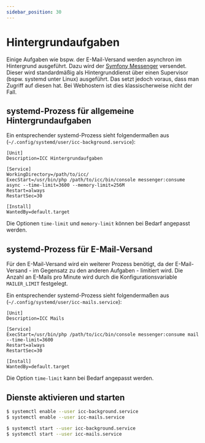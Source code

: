 ```yaml
---
sidebar_position: 30
---
```


# Hintergrundaufgaben

Einige Aufgaben wie bspw. der E-Mail-Versand werden asynchron im Hintergrund ausgeführt. Dazu wird der [Symfony Messenger](https://symfony.com/components/messenger)
versendet. Dieser wird standardmäßig als Hintergrunddienst über einen Supervisor (bspw. systemd unter Linux) ausgeführt.
Das setzt jedoch voraus, dass man Zugriff auf diesen hat. Bei Webhostern ist dies klassischerweise nicht der Fall.

## systemd-Prozess für allgemeine Hintergrundaufgaben

Ein entsprechender systemd-Prozess sieht folgendermaßen aus (`~/.config/systemd/user/icc-background.service`):

```
[Unit]
Description=ICC Hintergrundaufgaben

[Service]
WorkingDirectory=/path/to/icc/
ExecStart=/usr/bin/php /path/to/icc/bin/console messenger:consume async --time-limit=3600 --memory-limit=256M
Restart=always
RestartSec=30

[Install]
WantedBy=default.target
```

Die Optionen `time-limit` und `memory-limit` können bei Bedarf angepasst werden.

## systemd-Prozess für E-Mail-Versand

Für den E-Mail-Versand wird ein weiterer Prozess benötigt, da der E-Mail-Versand - im Gegensatz zu den anderen Aufgaben - 
limitiert wird. Die Anzahl an E-Mails pro Minute wird durch die Konfigurationsvariable `MAILER_LIMIT` festgelegt.

Ein entsprechender systemd-Prozess sieht folgendermaßen aus (`~/.config/systemd/user/icc-mails.service`):

```
[Unit]
Description=ICC Mails

[Service]
ExecStart=/usr/bin/php /path/to/icc/bin/console messenger:consume mail --time-limit=3600
Restart=always
RestartSec=30

[Install]
WantedBy=default.target
```

Die Option `time-limit` kann bei Bedarf angepasst werden.

## Dienste aktivieren und starten

```bash
$ systemctl enable --user icc-background.service
$ systemctl enable --user icc-mails.service

$ systemctl start --user icc-background.service
$ systemctl start --user icc-mails.service
```
